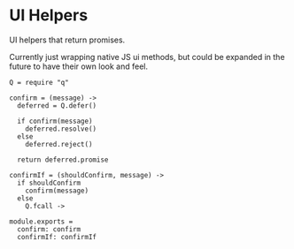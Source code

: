 UI Helpers
==========

UI helpers that return promises.

Currently just wrapping native JS ui methods, but could be expanded in the
future to have their own look and feel.

    Q = require "q"

    confirm = (message) ->
      deferred = Q.defer()

      if confirm(message)
        deferred.resolve()
      else
        deferred.reject()

      return deferred.promise

    confirmIf = (shouldConfirm, message) ->
      if shouldConfirm
        confirm(message)
      else
        Q.fcall ->

    module.exports =
      confirm: confirm
      confirmIf: confirmIf
